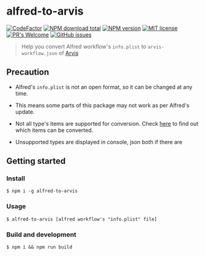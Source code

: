 # alfred-to-arvis
[![CodeFactor](https://www.codefactor.io/repository/github/jopemachine/alfred-to-arvis/badge)](https://www.codefactor.io/repository/github/jopemachine/alfred-to-arvis)
[![NPM download total](https://img.shields.io/npm/dt/alfred-to-arvis)](http://badge.fury.io/js/alfred-to-arvis)
[![NPM version](https://badge.fury.io/js/alfred-to-arvis.svg)](http://badge.fury.io/js/alfred-to-arvis)
[![MIT license](https://img.shields.io/badge/License-MIT-blue.svg)](https://lbesson.mit-license.org/)
[![PR's Welcome](https://img.shields.io/badge/PRs-welcome-brightgreen.svg?style=flat)](http://makeapullrequest.com)
[![GitHub issues](https://img.shields.io/github/issues/jopemachine/alfred-to-arvis.svg)](https://GitHub.com/jopemachine/alfred-to-arvis/issues/)

> Help you convert Alfred workflow's `info.plist` to `arvis-workflow.json` of [Arvis](https://github.com/jopemachine/arvis)

## Precaution

* Alfred's `info.plist` is not an open format, so it can be changed at any time.

* This means some parts of this package may not work as per Alfred's update.

* Not all type's items are supported for conversion. Check [here](./constant.ts) to find out which items can be converted.

* Unsupported types are displayed in console, json both if there are

## Getting started

### Install

```
$ npm i -g alfred-to-arvis
```

### Usage

```
$ alfred-to-arvis [alfred workflow's "info.plist" file]
```

### Build and development

```
$ npm i && npm run build
```
